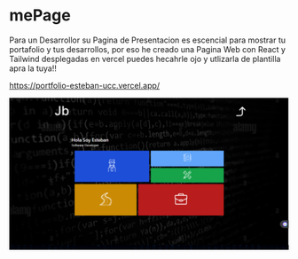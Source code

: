 # mePage

Para un Desarrollor su Pagina de Presentacion es escencial para mostrar tu portafolio y tus desarrollos, por eso he creado una Pagina Web con React y Tailwind desplegadas en vercel puedes hecahrle ojo y utlizarla de plantilla apra la tuya!!

https://portfolio-esteban-ucc.vercel.app/

![Logo de mi proyecto](one.png)
